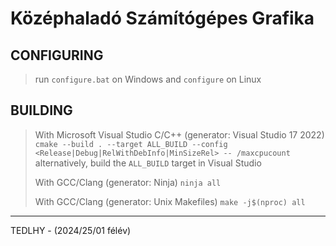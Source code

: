 # Középhaladó Számítógépes Grafika

## CONFIGURING

> run `configure.bat` on Windows and `configure` on Linux

## BUILDING

> With Microsoft Visual Studio C/C++ (generator: Visual Studio 17 2022)
> `cmake --build . --target ALL_BUILD --config <Release|Debug|RelWithDebInfo|MinSizeRel> -- /maxcpucount`
> alternatively, build the `ALL_BUILD` target in Visual Studio
>
> With GCC/Clang (generator: Ninja)
> `ninja all`
>
> With GCC/Clang (generator: Unix Makefiles)
> `make -j$(nproc) all`

---

TEDLHY - (2024/25/01 félév)
